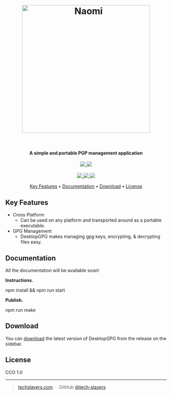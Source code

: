 <h1 align="center">
  <br>
  <a href="https://techslayers.com/"><img src="https://techslayers.com/wp-content/uploads/2020/09/Tech-Slayers_2.0-2048x399.png" alt="Naomi" width="400"></a>
  <br>
  <br>
</h1>

<h4 align="center">A simple and portable PGP management application</h4>

<p align="center">
	<a href="">
    	<img src="https://img.shields.io/badge/electron-v12.0-blue.svg">
    </a>
    <a href=" https://snyk.io/test/github/tech-slayers/desktopgpg/">
      <img src=" https://snyk.io/test/github/tech-slayers/desktopgpg/badge.svg"/>
    </a>
    </br>
    </br>
    <a href="https://github.com/tech-slayers/desktopgpg/issues">
    	<img src="https://img.shields.io/github/issues/tech-slayers/desktopgpg.svg">
    </a>
    <a href="">
    	<img src="https://img.shields.io/badge/contributions-welcome-orange.svg">
    </a>
    <a href="https://opensource.org/licenses/CCO">
    	<img src="https://img.shields.io/badge/license-CCO-blue.svg">
    </a>
</p>

<p align="center">
  <a href="#key-features">Key Features</a> •
  <a href="#documentation">Documentation</a> •
  <a href="#download">Download</a> •
  <a href="#license">License</a>
</p>

## Key Features

* Cross Platform
  * Can be used on any platform and transported around as a portable executable.
* GPG Management
  * DesktopGPG makes managing gpg keys, encrypting, & decrypting files easy.

## Documentation

All the documentation will be available soon!

**Instructions.**

npm install && npm run start

**Publish.**

npm run make

## Download

You can [download](https://github.com/Tech-Slayers/DesktopGPG/releases) the latest version of DesktopGPG from the release on the sidebar.

## License

CCO 1.0

---

> [techslayers.com](https://techslayers.com) &nbsp;&middot;&nbsp;
> GitHub [@tech-slayers](https://github.com/tech-slayers)
